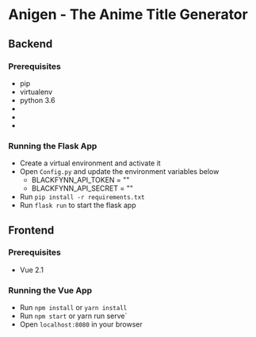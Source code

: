 # Anigen - The Anime Title Generator

## Backend

### Prerequisites
- pip
- virtualenv
- python 3.6
-
-
- 

### Running the Flask App
- Create a virtual environment and activate it
- Open `Config.py` and update the environment variables below
  - BLACKFYNN_API_TOKEN = ""
  - BLACKFYNN_API_SECRET = ""
- Run `pip install -r requirements.txt`
- Run `flask run` to start the flask app

## Frontend

### Prerequisites
- Vue 2.1

### Running the Vue App
- Run `npm install` or `yarn install` 
- Run `npm start` or yarn run serve`
- Open `localhost:8080` in your browser